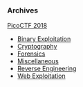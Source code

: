 ### Archives
[PicoCTF 2018](https://github.com/Eunseo-Lee/Computer-Journey/tree/master/CTF%20Writeup/2018/PicoCTF%202018)
- [Binary Exploitation]()
- [Cryptography]()
- [Forensics]()
- [Miscellaneous]()
- [Reverse Engineering]()
- [Web Exploitation]()
